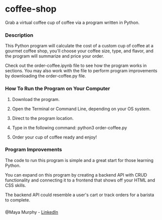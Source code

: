 # coffee-shop
Grab a virtual coffee cup of coffee via a program written in Python. 

### Description
This Python program will calculate the cost of a custom cup of coffee at a gourmet coffee shop,
you'll choose your coffee size, type, and flavor, and the program will summarize and price your order.

Check out the order-coffee.ipynb file to see how the program works in sections. You may also work with the file to perform program improvements by downloading the order-coffee.py file. 

### How To Run the Program on Your Computer

1. Download the program.

2. Open the Terminal or Command Line, depending on your OS system.  

3. Direct to the program location. 

4. Type in the following command: python3 order-coffee.py

5. Order your cup of coffee ready and enjoy! 

### Program Improvements
The code to run this program is simple and a great start for those learning Python. 

You can expand on this program by creating a backend API with CRUD functionality and 
connecting it to a frontend that shows off your HTML and CSS skills. 

The backend API could resemble a user's cart or track orders for a barista to complete.

### 
@Maya Murphy - [LinkedIn](https://www.linkedin.com/in/maya-and-tech/)
